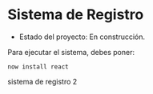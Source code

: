 <h1> Sistema de Registro</h1>

- Estado del proyecto: En construcción.

Para ejecutar el sistema, debes poner:

  ```now install react```
  
sistema de registro 2
